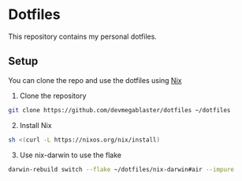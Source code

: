 # Dotfiles

This repository contains my personal dotfiles.

## Setup

You can clone the repo and use the dotfiles using [Nix](https://nixos.org/)

1. Clone the repository

```bash
git clone https://github.com/devmegablaster/dotfiles ~/dotfiles
```

2. Install Nix

```bash
sh <(curl -L https://nixos.org/nix/install)
```

3. Use nix-darwin to use the flake

```bash
darwin-rebuild switch --flake ~/dotfiles/nix-darwin#air --impure
```
